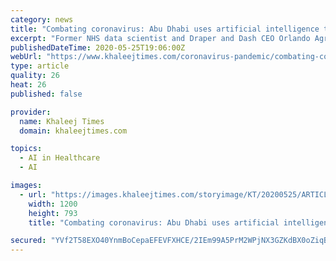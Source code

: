 ```yaml
---
category: news
title: "Combating coronavirus: Abu Dhabi uses artificial intelligence to predict, prevent Covid-19 spread"
excerpt: "Former NHS data scientist and Draper and Dash CEO Orlando Agrippa said advanced tools help predict the infection rate and enable Seha to prepare its"
publishedDateTime: 2020-05-25T19:06:00Z
webUrl: "https://www.khaleejtimes.com/coronavirus-pandemic/combating-coronavirus-abu-dhabi-uses-artificial-intelligence-to-predict-prevent-covid-19-spread"
type: article
quality: 26
heat: 26
published: false

provider:
  name: Khaleej Times
  domain: khaleejtimes.com

topics:
  - AI in Healthcare
  - AI

images:
  - url: "https://images.khaleejtimes.com/storyimage/KT/20200525/ARTICLE/200529117/AR/0/AR-200529117.jpg&NCS_modified=20200525205642&exif=.jpg"
    width: 1200
    height: 793
    title: "Combating coronavirus: Abu Dhabi uses artificial intelligence to predict, prevent Covid-19 spread"

secured: "YVf2T58EXO40YnmBoCepaEFEVFXHCE/2IEm99A5PrM2WPjNX3GZKdBX0oZiqBdpaSInxbblJafla0Eu4MK/MPcRy2eam3gvzjSZLs64ACeuQv7A8khgFNIy2grtGnm7eqmdn8DxSjsSWl+BOr+RqnbUIdd4oto+NovlcjdraW1TjTafHTk9NYiDxHH2YJy3Dx8lMuLVXq7wyACBeQb5o1hCOK27rqnAeRyOTSozBl03hvgzhBG0j+Yjcosoc41lPrBxBjhVOD2lq7S93FZFdq6xH5Yb7E98/ebDj/QP/bsKPg5tNWJyzlW0EdYNexmpwxfn9Ujn+G6WiUAm4P+aEcGtZTmK89HAXZMPMTwI+Fzd58+wADAtL/WFGclTG7WNCbe0ap8AqXfCG3dzwqo1oYfGvWnB8L7PsuSjrx6+IewooWZlh55SiiD1Wx3Mj1cTRdGUR0mw3UMB+9b1cwui+Q00AsPeLICI2TPe/mMEq688=;3Avg5IxRJh5/kHprJoh7vw=="
---
```


